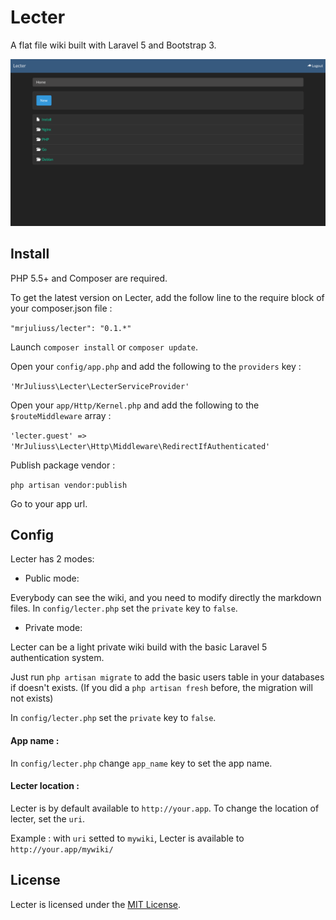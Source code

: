# Lecter

A flat file wiki built with Laravel 5 and Bootstrap 3.

<img src="https://raw.githubusercontent.com/MrJuliuss/lecter/master/screenshot.png"/>

## Install

PHP 5.5+ and Composer are required.

To get the latest version on Lecter, add the follow line to the require block of your composer.json file :

```"mrjuliuss/lecter": "0.1.*"```

Launch `composer install` or `composer update`.

Open your `config/app.php` and add the following to the `providers` key :

`'MrJuliuss\Lecter\LecterServiceProvider'`

Open your `app/Http/Kernel.php` and add the following to the `$routeMiddleware` array :

`'lecter.guest' => 'MrJuliuss\Lecter\Http\Middleware\RedirectIfAuthenticated'`

Publish package vendor :

`php artisan vendor:publish`

Go to your app url.

## Config

Lecter has 2 modes:

- Public mode:

Everybody can see the wiki, and you need to modify directly the markdown files. In `config/lecter.php` set the `private` key to `false`.

- Private mode:

Lecter can be a light private wiki build with the basic Laravel 5 authentication system.

Just run `php artisan migrate` to add the basic users table in your databases if doesn't exists. (If you did a `php artisan fresh` before, the migration will not exists)

In `config/lecter.php` set the `private` key to `false`.

#### App name :

In `config/lecter.php` change `app_name` key to set the app name.

#### Lecter location :

Lecter is by default available to `http://your.app`. To change the location of lecter, set the `uri`.

Example : with `uri` setted to `mywiki`, Lecter is available to `http://your.app/mywiki/`

## License

Lecter is licensed under the [MIT License](https://github.com/MrJuliuss/lecter/blob/master/LICENSE).
